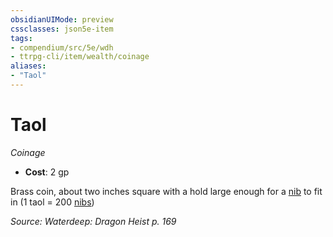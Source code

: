 ```yaml
---
obsidianUIMode: preview
cssclasses: json5e-item
tags:
- compendium/src/5e/wdh
- ttrpg-cli/item/wealth/coinage
aliases: 
- "Taol"
---
```

# Taol
*Coinage*  

- **Cost**: 2 gp

Brass coin, about two inches square with a hold large enough for a [nib](/3-Mechanics/CLI/items/nib-wdh.md) to fit in (1 taol = 200 [nibs](/3-Mechanics/CLI/items/nib-wdh.md))

*Source: Waterdeep: Dragon Heist p. 169*